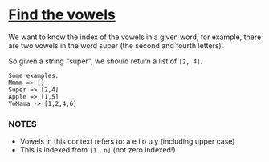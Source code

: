 # [Find the vowels](https://www.codewars.com/kata/find-the-vowels "https://www.codewars.com/kata/5680781b6b7c2be860000036")

We want to know the index of the vowels in a given word, for example, there are two vowels in the word super (the second and fourth letters). 

So given a string "super", we should return a list of `[2, 4]`.

	Some examples:
	Mmmm => []
	Super => [2,4]
	Apple => [1,5]
	YoMama -> [1,2,4,6]

### NOTES

* Vowels in this context refers to: a e i o u y (including upper case)
* This is indexed from `[1..n]` (not zero indexed!)
